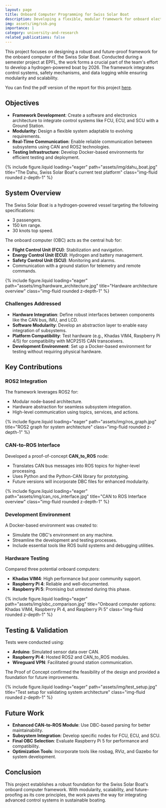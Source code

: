 ```yaml
---
layout: page
title: Onboard Computer Programming for Swiss Solar Boat
description: Developing a flexible, modular framework for onboard electronics and software in a sustainable hydrogen-powered boat.
img: assets/img/ssb.png
importance: 1
category: university-and-research
related_publications: false
---
```


This project focuses on designing a robust and future-proof framework for the onboard computer of the Swiss Solar Boat. Conducted during a semester project at EPFL, the work forms a crucial part of the team's effort to develop a hydrogen-powered boat by 2026. The framework integrates control systems, safety mechanisms, and data logging while ensuring modularity and scalability.

You can find the pdf version of the report for this project [here](/assets/pdf/2023_Fall_Grillo_Andrea_Onboard_Computer_Programming.pdf).
## Objectives

- **Framework Development**: Create a software and electronics architecture to integrate control systems like FCU, ECU, and SCU with a Ground Station.
- **Modularity**: Design a flexible system adaptable to evolving requirements.
- **Real-Time Communication**: Enable reliable communication between subsystems using CAN and ROS2 technologies.
- **Testing Infrastructure**: Develop Docker-based environments for efficient testing and deployment.

<div class="row">
    <div class="col-sm mt-3 mt-md-0">
        {% include figure.liquid loading="eager" path="assets/img/dahu_boat.jpg" title="The Dahu, Swiss Solar Boat's current test platform" class="img-fluid rounded z-depth-1" %}
    </div>
</div>

## System Overview

The Swiss Solar Boat is a hydrogen-powered vessel targeting the following specifications:
- 3 passengers.
- 150 km range.
- 30 knots top speed.

The onboard computer (OBC) acts as the central hub for:
- **Flight Control Unit (FCU)**: Stabilization and navigation.
- **Energy Control Unit (ECU)**: Hydrogen and battery management.
- **Safety Control Unit (SCU)**: Monitoring and alarms.
- Communication with a ground station for telemetry and remote commands.

<div class="row">
    <div class="col-sm mt-3 mt-md-0">
        {% include figure.liquid loading="eager" path="assets/img/hardware_architecture.jpg" title="Hardware architecture overview" class="img-fluid rounded z-depth-1" %}
    </div>
</div>

### Challenges Addressed

- **Hardware Integration**: Define robust interfaces between components like the CAN bus, IMU, and LCD.
- **Software Modularity**: Develop an abstraction layer to enable easy integration of subsystems.
- **Platform Compatibility**: Test hardware (e.g., Khadas VIM4, Raspberry Pi 4/5) for compatibility with MCP2515 CAN transceivers.
- **Development Environment**: Set up a Docker-based environment for testing without requiring physical hardware.

## Key Contributions

### ROS2 Integration
The framework leverages ROS2 for:
- Modular node-based architecture.
- Hardware abstraction for seamless subsystem integration.
- High-level communication using topics, services, and actions.

<div class="row">
    <div class="col-sm mt-3 mt-md-0">
        {% include figure.liquid loading="eager" path="assets/img/ros_graph.jpg" title="ROS2 graph for system architecture" class="img-fluid rounded z-depth-1" %}
    </div>
</div>

### CAN-to-ROS Interface
Developed a proof-of-concept **CAN_to_ROS** node:
- Translates CAN bus messages into ROS topics for higher-level processing.
- Uses Python and the Python-CAN library for prototyping.
- Future versions will incorporate DBC files for enhanced modularity.

<div class="row">
    <div class="col-sm mt-3 mt-md-0">
        {% include figure.liquid loading="eager" path="assets/img/can_ros_interface.jpg" title="CAN to ROS Interface overview" class="img-fluid rounded z-depth-1" %}
    </div>
</div>

### Development Environment
A Docker-based environment was created to:
- Simulate the OBC's environment on any machine.
- Streamline the development and testing processes.
- Include essential tools like ROS build systems and debugging utilities.

### Hardware Testing
Compared three potential onboard computers:
- **Khadas VIM4**: High performance but poor community support.
- **Raspberry Pi 4**: Reliable and well-documented.
- **Raspberry Pi 5**: Promising but untested during this phase.

<div class="row">
    <div class="col-sm mt-3 mt-md-0">
        {% include figure.liquid loading="eager" path="assets/img/obc_comparison.jpg" title="Onboard computer options: Khadas VIM4, Raspberry Pi 4, and Raspberry Pi 5" class="img-fluid rounded z-depth-1" %}
    </div>
</div>

## Testing & Validation

Tests were conducted using:
- **Arduino**: Simulated sensor data over CAN.
- **Raspberry Pi 4**: Hosted ROS2 and CAN_to_ROS modules.
- **Wireguard VPN**: Facilitated ground station communication.

The Proof of Concept confirmed the feasibility of the design and provided a foundation for future improvements.

<div class="row">
    <div class="col-sm mt-3 mt-md-0">
        {% include figure.liquid loading="eager" path="assets/img/test_setup.jpg" title="Test setup for validating system architecture" class="img-fluid rounded z-depth-1" %}
    </div>
</div>

## Future Work

- **Enhanced CAN-to-ROS Module**: Use DBC-based parsing for better maintainability.
- **Subsystem Integration**: Develop specific nodes for FCU, ECU, and SCU.
- **Final OBC Selection**: Evaluate Raspberry Pi 5 for performance and compatibility.
- **Optimization Tools**: Incorporate tools like rosbag, RViz, and Gazebo for system development.

## Conclusion

This project establishes a robust foundation for the Swiss Solar Boat's onboard computer framework. With modularity, scalability, and future-proofing as its core principles, the work paves the way for integrating advanced control systems in sustainable boating.

